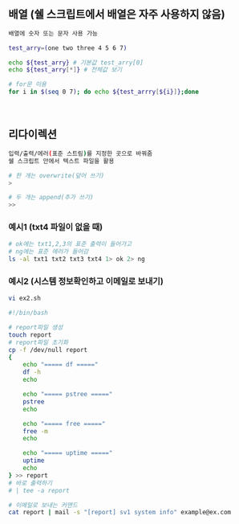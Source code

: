 ## 배열 (쉘 스크립트에서 배열은 자주 사용하지 않음)
```bash
배열에 숫자 또는 문자 사용 가능

test_arry=(one two three 4 5 6 7)

echo ${test_arry} # 기본값 test_arry[0]
echo ${test_arry[*]} # 전체값 보기

# for문 이용
for i in $(seq 0 7); do echo ${test_arrry[${i}]};done 
```

<br>

## 리다이렉션
```bash
입력/출력/에러(표준 스트림)를 지정한 곳으로 바꿔줌
쉘 스크립트 안에서 텍스트 파일을 활용

# 한 개는 overwrite(덮어 쓰기)
> 

# 두 개는 append(추가 쓰기)
>>
```

### 예시1 (txt4 파일이 없을 때)
```bash
# ok에는 txt1,2,3의 표준 출력이 들어가고
# ng에는 표준 에러가 들어감
ls -al txt1 txt2 txt3 txt4 1> ok 2> ng
```

### 예시2 (시스템 정보확인하고 이메일로 보내기)
```bash
vi ex2.sh

#!/bin/bash

# report파일 생성
touch report
# report파일 초기화
cp -f /dev/null report
{
    echo "===== df ====="
    df -h 
    echo

    echo "===== pstree ====="
    pstree
    echo

    echo "===== free ====="
    free -m 
    echo

    echo "===== uptime ====="
    uptime 
    echo
} >> report 
# 바로 출력하기 
# | tee -a report

# 이메일로 보내는 커맨드
cat report | mail -s "[report] sv1 system info" example@ex.com
```